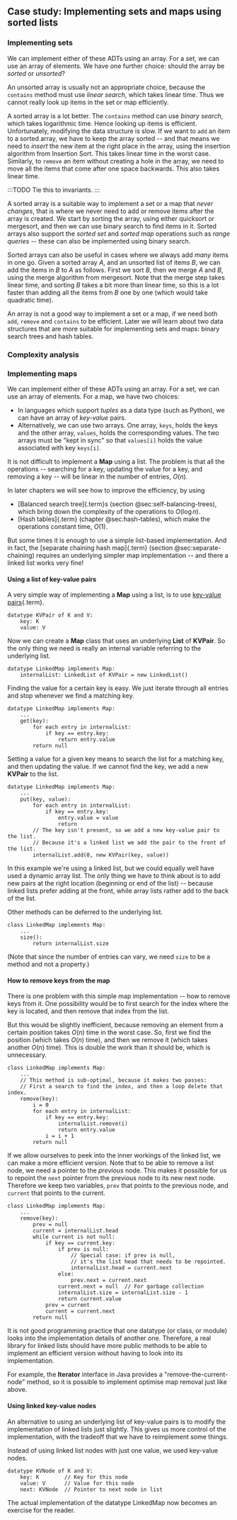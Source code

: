 
## Case study: Implementing sets and maps using sorted lists

### Implementing sets

We can implement either of these ADTs using an array. For a set, we can
use an array of elements.
We have one further choice: should the array be *sorted* or *unsorted*?

An unsorted array is usually not an appropriate choice, because the
`contains` method must use *linear search*, which takes linear time.
Thus we cannot really look up items in the set or map efficiently.

A sorted array is a lot better. The `contains` method can use *binary
search*, which takes logarithmic time. Hence looking up items is
efficient. Unfortunately, modifying the data structure is slow. If we
want to `add` an item to a sorted array, we have to keep the array
sorted -- and that means we need to *insert* the new item at the right
place in the array, using the insertion algorithm from Insertion Sort.
This takes linear time in the worst case. Similarly, to `remove` an item
without creating a hole in the array, we need to move all the items that
come after one space backwards. This also takes linear time.

:::TODO
Tie this to invariants.
:::

A sorted array is a suitable way to implement a set or a map that *never
changes*, that is where we never need to add or remove items after the
array is created. We start by sorting the array, using either quicksort
or mergesort, and then we can use binary search to find items in it.
Sorted arrays also support the *sorted set* and *sorted map* operations
such as *range queries* -- these can also be implemented using binary search.

Sorted arrays can also be useful in cases where we always add *many*
items in one go. Given a sorted array $A$, and an unsorted list of items
$B$, we can add the items in $B$ to $A$ as follows. First we sort $B$,
then we merge $A$ and $B$, using the merge algorithm from mergesort.
Note that the merge step takes linear time, and sorting $B$ takes a bit
more than linear time, so this is a lot faster than adding all the items
from $B$ one by one (which would take quadratic time).

An array is not a good way to implement a set or a map, if we need both
`add`, `remove` and `contains` to be efficient. Later we will learn
about two data structures that are more suitable for implementing sets
and maps: binary search trees and hash tables.


### Complexity analysis


### Implementing maps

We can implement either of these ADTs using an array. For a set, we can
use an array of elements. For a map, we have two choices:

-   In languages which support *tuples* as a data type (such as Python),
    we can have an array of *key-value* pairs.
-   Alternatively, we can use two arrays. One array, `keys`, holds the
    keys and the other array, `values`, holds the corresponding values.
    The two arrays must be "kept in sync" so that `values[i]` holds
    the value associated with key `keys[i]`.


It is not difficult to implement a **Map** using a list. The problem is
that all the operations -- searching for a key, updating the value for
a key, and removing a key -- will be linear in the number of entries,
$O(n)$.

In later chapters we will see how to improve the efficiency, by using

-   [Balanced search tree]{.term}s (section @sec:self-balancing-trees), which bring down
    the complexity of the operations to $O(\log n)$.
-   [Hash tables]{.term} (chapter @sec:hash-tables), which make
    the operations constant time, $O(1)$.

But some times it is enough to use a simple list-based implementation.
And in fact, the
[separate chaining hash map]{.term} (section @sec:separate-chaining)
requires an underlying simpler map implementation -- and there a linked
list works very fine!

#### Using a list of key-value pairs

A very simple way of implementing a **Map** using a list, is to use
[key-value pairs](#key-value-pair){.term}.

    datatype KVPair of K and V:
        key: K
        value: V


Now we can create a **Map** class that uses an underlying **List** of
**KVPair**. So the only thing we need is really an internal variable
referring to the underlying list.

    datatype LinkedMap implements Map:
        internalList: LinkedList of KVPair = new LinkedList()

Finding the value for a certain key is easy. We just iterate through all
entries and stop whenever we find a matching key.

    datatype LinkedMap implements Map:
        ...
        get(key):
            for each entry in internalList:
                if key == entry.key:
                    return entry.value
            return null

Setting a value for a given key means to search the list for a matching
key, and then updating the value. If we cannot find the key, we add a
new **KVPair** to the list.

    datatype LinkedMap implements Map:
        ...
        put(key, value):
            for each entry in internalList:
                if key == entry.key:
                    entry.value = value
                    return
            // The key isn't present, so we add a new key-value pair to the list.
            // Because it's a linked list we add the pair to the front of the list.
            internalList.add(0, new KVPair(key, value))

In this example we're using a linked list, but we could equally well
have used a dynamic array list. The only thing we have to think about is
to add new pairs at the right location (beginning or end of the list)
-- because linked lists prefer adding at the front, while array lists
rather add to the back of the list.

Other methods can be deferred to the underlying list.

    class LinkedMap implements Map:
        ...
        size():
            return internalList.size

(Note that since the number of entries can vary, we need `size` to be a method and not a property.)


#### How to remove keys from the map

There is one problem with this simple map implementation -- how to
remove keys from it. One possibility would be to first search for the
index where the key is located, and then remove that index from the
list.

But this would be slightly inefficient, because removing an element from
a certain position takes $O(n)$ time in the worst case. So, first we
find the position (which takes $O(n)$ time), and then we remove it
(which takes another $O(n)$ time). This is double the work than it
should be, which is unnecessary.

    class LinkedMap implements Map:
        ...
        // This method is sub-optimal, because it makes two passes:
        // First a search to find the index, and then a loop delete that index.
        remove(key):
            i = 0
            for each entry in internalList:
                if key == entry.key:
                    internalList.remove(i)
                    return entry.value
                i = i + 1
            return null

If we allow ourselves to peek into the inner workings of the linked list, we can make a more efficient version.
Note that to be able to remove a list node, we need a pointer to the *previous* node.
This makes it possible for us to repoint the `next` pointer from the previous node to its new next node.
Therefore we keep two variables, `prev` that points to the previous node, and `current` that points to the current.

    class LinkedMap implements Map:
        ...
        remove(key):
            prev = null
            current = internalList.head
            while current is not null:
                if key == current.key:
                    if prev is null:
                        // Special case: if prev is null,
                        // it's the list head that needs to be repointed.
                        internalList.head = current.next
                    else:
                        prev.next = current.next
                    current.next = null  // For garbage collection
                    internalList.size = internalList.size - 1
                    return current.value
                prev = current
                current = current.next
            return null

It is not good programming practice that one datatype (or class, or module) looks into the implementation details of another one.
Therefore, a real library for linked lists should have more public methods to be able to implement an efficient version without having to look into its implementation.

For example, the **Iterator** interface in Java provides a "remove-the-current-node" method, so it is possible to implement optimise map removal just like above.

#### Using linked key-value nodes

An alternative to using an underlying list of key-value pairs is to modify the implementation of linked lists just slightly.
This gives us more control of the implementation, with the tradeoff that we have to reimplement some things.

Instead of using linked list nodes with just one value, we used key-value nodes.

    datatype KVNode of K and V:
        key: K        // Key for this node
        value: V      // Value for this node
        next: KVNode  // Pointer to next node in list

The actual implementation of the datatype LinkedMap now becomes an exercise for the reader.

